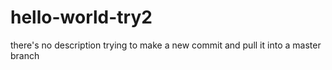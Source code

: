 # hello-world-try2
there's no description
trying to make a new commit and pull it into a master branch

